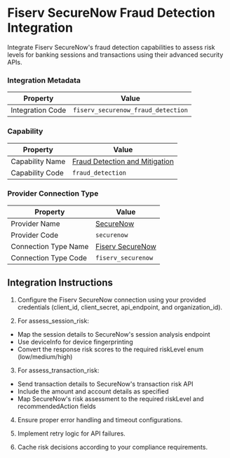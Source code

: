 # Fiserv SecureNow Fraud Detection Integration
Integrate Fiserv SecureNow's fraud detection capabilities to assess risk levels for banking sessions and transactions using their advanced security APIs.

### Integration Metadata
| Property | Value |
|----------|------|
| Integration Code | `fiserv_securenow_fraud_detection` |

### Capability
| Property | Value |
|----------|------|
| Capability Name | [Fraud Detection and Mitigation](../capability/fraud_detection.md) |
| Capability Code | `fraud_detection` |

### Provider Connection Type
| Property | Value |
|----------|------|
| Provider Name | [SecureNow](../provider/securenow.md) |
| Provider Code | `securenow` |
| Connection Type Name | [Fiserv SecureNow](../provider/securenow.md#fiserv_securenow) |
| Connection Type Code | `fiserv_securenow` |

## Integration Instructions
1. Configure the Fiserv SecureNow connection using your provided credentials (client_id, client_secret, api_endpoint, and organization_id).

2. For assess_session_risk:
- Map the session details to SecureNow's session analysis endpoint
- Use deviceInfo for device fingerprinting
- Convert the response risk scores to the required riskLevel enum (low/medium/high)

3. For assess_transaction_risk:
- Send transaction details to SecureNow's transaction risk API
- Include the amount and account details as specified
- Map SecureNow's risk assessment to the required riskLevel and recommendedAction fields

4. Ensure proper error handling and timeout configurations.

5. Implement retry logic for API failures.

6. Cache risk decisions according to your compliance requirements.